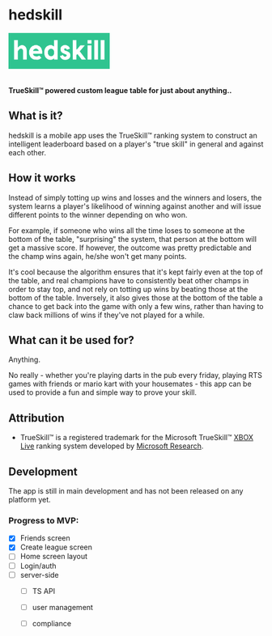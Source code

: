 # hedskill

<img src="./assets/images/logo.png" alt="drawing" width="200"/>
<br>
<br>

**TrueSkill™ powered custom league table for just about anything..**

## What is it?
hedskill is a mobile app uses the TrueSkill™ ranking system to construct an intelligent leaderboard based on a player's "true skill" in general and against each other. 

## How it works

Instead of simply totting up wins and losses and the winners and losers, the system learns a player's likelihood of winning against another and will issue different points to the winner depending on who won.

For example, if someone who wins all the time loses to someone at the bottom of the table, "surprising" the system, that person at the bottom will get a massive score. If however, the outcome was pretty predictable and the champ wins again, he/she won't get many points.

It's cool because the algorithm ensures that it's kept fairly even at the top of the table, and real champions have to consistently beat other champs in order to stay top, and not rely on totting up wins by beating those at the bottom of the table. Inversely, it also gives those at the bottom of the table a chance to get back into the game with only a few wins, rather than having to claw back millions of wins if they've not played for a while.

## What can it be used for?

Anything.

No really - whether you're playing darts in the pub every friday, playing RTS games with friends or mario kart with your housemates - this app can be used to provide a fun and simple way to prove your skill.


## Attribution

- TrueSkill™ is a registered trademark for the Microsoft TrueSkill™ [XBOX Live](http://www.xbox.com/live) ranking system developed by [Microsoft Research](https://www.microsoft.com/en-us/research). 


## Development

The app is still in main development and has not been released on any platform yet.

### Progress to MVP:
- [x] Friends screen
- [x] Create league screen
- [ ] Home screen layout
- [ ] Login/auth
- [ ] server-side
  - [ ] TS API
  - [ ] user management
  - [ ] compliance

